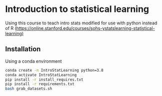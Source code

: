 # Introduction to statistical learning

Using this course to teach intro stats modified for use with python instead of R (<https://online.stanford.edu/courses/sohs-ystatslearning-statistical-learning)>

## Installation

Using a conda environment

```bash
conda create -n IntroStatLearning python=3.8
conda activate IntroStatLearning
pip install -r install_requires.txt
pip install -r requirements.txt
bash grab_datasets.sh
```
